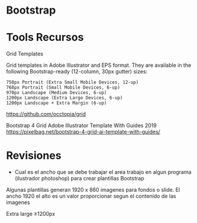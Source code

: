 # Bootstrap



# Tools Recursos

Grid Templates

Grid templates in Adobe Illustrator and EPS format. They are available in the following Bootstrap-ready (12-column, 30px gutter) sizes:

    750px Portrait (Extra Small Mobile Devices, 12-up)
    768px Portrait (Small Mobile Devices, 6-up)
    970px Landscape (Medium Devices, 6-up)
    1200px Landscape (Extra Large Devices, 6-up)
    1200px Landscape + Extra Margin (6-up)

https://github.com/occtopia/grid

Bootstrap 4 Grid Adobe Illustrator Template With Guides 2019 
https://pixelbag.net/bootstrap-4-grid-ai-template-with-guides/



# Revisiones

- Cual es el ancho que se debe trabajar el area trabajo en algun programa (ilustrador photoshop) para crear plantillas Bootstrap


Algunas plantillas generan  1920 x 860 imagenes para fondos  o slide. El ancho 1920 el alto es un valor proporcionar segun el contenido de las imagenes


Extra large
≥1200px




